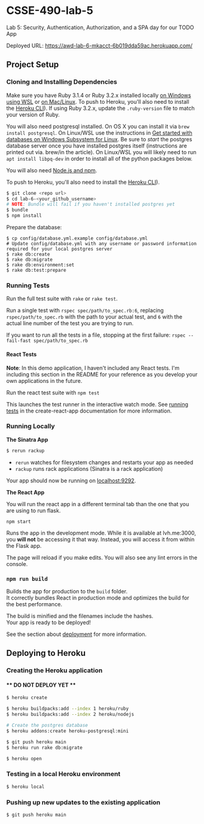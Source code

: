 # CSSE-490-lab-5

Lab 5: Security, Authentication, Authorization, and a SPA day for our TODO App

Deployed URL: https://awd-lab-6-mkacct-6b019dda59ac.herokuapp.com/

## Project Setup


### Cloning and Installing Dependencies

Make sure you have Ruby 3.1.4 or Ruby 3.2.x installed locally [on Windows using WSL](https://gorails.com/setup/windows/11) or [on Mac/Linux](https://www.ruby-lang.org/en/documentation/installation/). To push to Heroku, you'll also need to install the [Heroku CLI](https://devcenter.heroku.com/articles/heroku-cli)).  If using Ruby 3.2.x, update the `.ruby-version` file to match your version of Ruby.

You will also need postgresql installed.  On OS X you can install it via `brew install postgresql`.  On Linux/WSL use the instructions in [Get started with databases on Windows Subsystem for Linux](https://docs.microsoft.com/en-us/windows/wsl/tutorials/wsl-database).  Be sure to *start* the postgres database server once you have installed postgres itself (instructions are printed out via. brew/in the article).  On Linux/WSL you will likely need to run `apt install libpq-dev` in order to install all of the python packages below.

You will also need [Node.js and npm](https://docs.npmjs.com/downloading-and-installing-node-js-and-npm).

To push to Heroku, you'll also need to install the [Heroku CLI](https://devcenter.heroku.com/articles/heroku-cli)).

```sh
$ git clone <repo url>
$ cd lab-6-<your_github_username>
# NOTE: Bundle will fail if you haven't installed postgres yet
$ bundle
$ npm install
```

Prepare the database:
```
$ cp config/database.yml.example config/database.yml
# Update config/database.yml with any username or password information required for your local postgres server
$ rake db:create
$ rake db:migrate
$ rake db:environment:set
$ rake db:test:prepare
```

### Running Tests

Run the full test suite with `rake` or `rake test`.

Run a single test with `rspec spec/path/to_spec.rb:6`, replacing `rspec/path/to_spec.rb` with the path to your actual test, and `6` with the actual line number of the test you are trying to run.

If you want to run all the tests in a file, stopping at the first failure: `rspec --fail-fast spec/path/to_spec.rb`

#### React Tests

**Note**: In this demo application, I haven't included any React tests.  I'm including this section in the README for your reference as you develop your own applications in the future.

Run the react test suite with `npm test`

This launches the test runner in the interactive watch mode. See [running tests](https://facebook.github.io/create-react-app/docs/running-tests) in the create-react-app documentation for more information.

### Running Locally

**The Sinatra App**

```sh
$ rerun rackup
```

* `rerun` watches for filesystem changes and restarts your app as needed
* `rackup` runs rack applications (Sinatra is a rack application)

Your app should now be running on [localhost:9292](http://localhost:9292/).

**The React App**

You will run the react app in a different terminal tab than the one that you are using to run flask.

`npm start`

Runs the app in the development mode. While it is available at lvh.me:3000, you __will not__ be accessing it that way.  Instead, you will access it from within the Flask app.

The page will reload if you make edits.  You will also see any lint errors in the console.

### `npm run build`

Builds the app for production to the `build` folder.\
It correctly bundles React in production mode and optimizes the build for the best performance.

The build is minified and the filenames include the hashes.\
Your app is ready to be deployed!

See the section about [deployment](https://facebook.github.io/create-react-app/docs/deployment) for more information.

## Deploying to Heroku

### Creating the Heroku application


#### ** DO NOT DEPLOY YET **

```sh
$ heroku create

$ heroku buildpacks:add --index 1 heroku/ruby
$ heroku buildpacks:add --index 2 heroku/nodejs

# Create the postgres database
$ heroku addons:create heroku-postgresql:mini

$ git push heroku main
$ heroku run rake db:migrate

$ heroku open
```

### Testing in a local Heroku environment

```sh
$ heroku local
```

### Pushing up new updates to the existing application

```sh
$ git push heroku main
```
